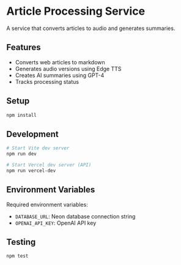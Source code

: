 # Article Processing Service

A service that converts articles to audio and generates summaries.

## Features
- Converts web articles to markdown
- Generates audio versions using Edge TTS
- Creates AI summaries using GPT-4
- Tracks processing status

## Setup
```bash
npm install
```

## Development
```bash
# Start Vite dev server
npm run dev

# Start Vercel dev server (API)
npm run vercel-dev
```

## Environment Variables
Required environment variables:
- `DATABASE_URL`: Neon database connection string
- `OPENAI_API_KEY`: OpenAI API key

## Testing
```bash
npm test
```
